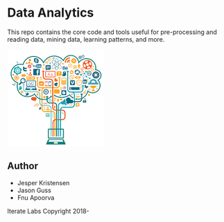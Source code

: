 # Data Analytics
This repo contains the core code and tools useful for pre-processing and reading data, mining data,
learning patterns, and more.
  
![](images.png)

## Author

+ Jesper Kristensen
+ Jason Guss
+ Fnu Apoorva

Iterate Labs Copyright 2018-
